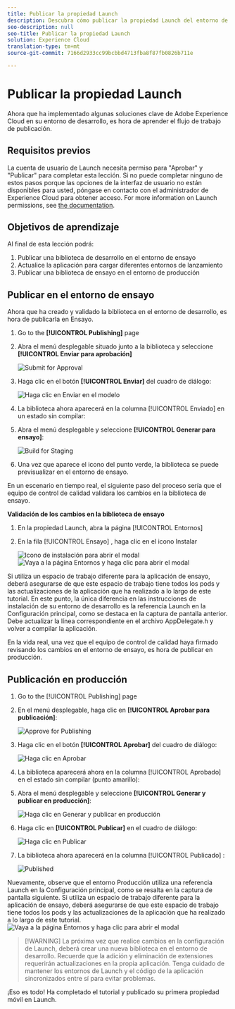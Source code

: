 ```yaml
---
title: Publicar la propiedad Launch
description: Descubra cómo publicar la propiedad Launch del entorno de desarrollo en los entornos de ensayo y producción. Esta lección forma parte del tutorial de implementación de Experience Cloud en aplicaciones móviles iOS Objective-C con Launch.
seo-description: null
seo-title: Publicar la propiedad Launch
solution: Experience Cloud
translation-type: tm+mt
source-git-commit: 7166d2933cc99bcbbd4713fba8f87fb0826b711e

---
```



# Publicar la propiedad Launch

Ahora que ha implementado algunas soluciones clave de Adobe Experience Cloud en su entorno de desarrollo, es hora de aprender el flujo de trabajo de publicación.

## Requisitos previos

La cuenta de usuario de Launch necesita permiso para "Aprobar" y "Publicar" para completar esta lección. Si no puede completar ninguno de estos pasos porque las opciones de la interfaz de usuario no están disponibles para usted, póngase en contacto con el administrador de Experience Cloud para obtener acceso. For more information on Launch permissions, see [the documentation](https://docs.adobe.com/content/help/en/launch/using/reference/admin/user-permissions.html).

## Objetivos de aprendizaje

Al final de esta lección podrá:

1. Publicar una biblioteca de desarrollo en el entorno de ensayo
1. Actualice la aplicación para cargar diferentes entornos de lanzamiento
1. Publicar una biblioteca de ensayo en el entorno de producción

## Publicar en el entorno de ensayo

Ahora que ha creado y validado la biblioteca en el entorno de desarrollo, es hora de publicarla en Ensayo.

1. Go to the **[!UICONTROL Publishing]** page

1. Abra el menú desplegable situado junto a la biblioteca y seleccione **[!UICONTROL Enviar para aprobación]**

   ![Submit for Approval](images/mobile-publishing-submitForApproval.png)

1. Haga clic en el botón **[!UICONTROL Enviar]** del cuadro de diálogo:

   ![Haga clic en Enviar en el modelo](images/mobile-publishing-submit.png)

1. La biblioteca ahora aparecerá en la columna [!UICONTROL Enviado] en un estado sin compilar:

1. Abra el menú desplegable y seleccione **[!UICONTROL Generar para ensayo]**:

   ![Build for Staging](images/mobile-publishing-buildForStaging.png)
1. Una vez que aparece el icono del punto verde, la biblioteca se puede previsualizar en el entorno de ensayo.

En un escenario en tiempo real, el siguiente paso del proceso sería que el equipo de control de calidad validara los cambios en la biblioteca de ensayo.

**Validación de los cambios en la biblioteca de ensayo**

1. En la propiedad Launch, abra la página [!UICONTROL Entornos]

1. En la fila [!UICONTROL Ensayo] , haga clic en el icono Instalar

   ![Icono](images/mobile-launch-installIcon.png) de instalación para abrir el modal
   ![Vaya a la página Entornos y haga clic para abrir el modal](images/ios/objective-c/mobile-publishing-getStagingCode.png)

Si utiliza un espacio de trabajo diferente para la aplicación de ensayo, deberá asegurarse de que este espacio de trabajo tiene todos los pods y las actualizaciones de la aplicación que ha realizado a lo largo de este tutorial. En este punto, la única diferencia en las instrucciones de instalación de su entorno de desarrollo es la referencia Launch en la Configuración principal, como se destaca en la captura de pantalla anterior. Debe actualizar la línea correspondiente en el archivo AppDelegate.h y volver a compilar la aplicación.

En la vida real, una vez que el equipo de control de calidad haya firmado revisando los cambios en el entorno de ensayo, es hora de publicar en producción.

## Publicación en producción

1. Go to the [!UICONTROL Publishing] page

1. En el menú desplegable, haga clic en **[!UICONTROL Aprobar para publicación]**:

   ![Approve for Publishing](images/mobile-publishing-approveForPublishing.png)

1. Haga clic en el botón **[!UICONTROL Aprobar]** del cuadro de diálogo:

   ![Haga clic en Aprobar](images/mobile-publishing-approve.png)

1. La biblioteca aparecerá ahora en la columna [!UICONTROL Aprobado] en el estado sin compilar (punto amarillo):

1. Abra el menú desplegable y seleccione **[!UICONTROL Generar y publicar en producción]**:

   ![Haga clic en Generar y publicar en producción](images/mobile-publishing-buildAndPublishToProduction.png)

1. Haga clic en **[!UICONTROL Publicar]** en el cuadro de diálogo:

   ![Haga clic en Publicar](images/mobile-publishing-publish.png)

1. La biblioteca ahora aparecerá en la columna [!UICONTROL Publicado] :

   ![Published](images/mobile-publishing-published.png)

Nuevamente, observe que el entorno Producción utiliza una referencia Launch en la Configuración principal, como se resalta en la captura de pantalla siguiente.  Si utiliza un espacio de trabajo diferente para la aplicación de ensayo, deberá asegurarse de que este espacio de trabajo tiene todos los pods y las actualizaciones de la aplicación que ha realizado a lo largo de este tutorial.
![Vaya a la página Entornos y haga clic para abrir el modal](images/ios/objective-c/mobile-publishing-getProductionCode.png)

>[!WARNING] La próxima vez que realice cambios en la configuración de Launch, deberá crear una nueva biblioteca en el entorno de desarrollo. Recuerde que la adición y eliminación de extensiones requerirán actualizaciones en la propia aplicación. Tenga cuidado de mantener los entornos de Launch y el código de la aplicación sincronizados entre sí para evitar problemas.

¡Eso es todo! Ha completado el tutorial y publicado su primera propiedad móvil en Launch.